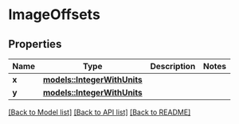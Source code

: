 # ImageOffsets

## Properties

Name | Type | Description | Notes
------------ | ------------- | ------------- | -------------
**x** | [**models::IntegerWithUnits**](IntegerWithUnits.md) |  | 
**y** | [**models::IntegerWithUnits**](IntegerWithUnits.md) |  | 

[[Back to Model list]](../README.md#documentation-for-models) [[Back to API list]](../README.md#documentation-for-api-endpoints) [[Back to README]](../README.md)


